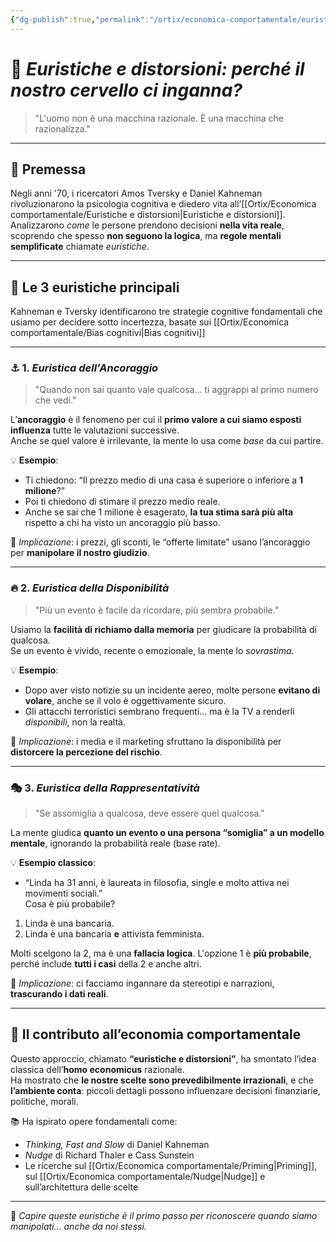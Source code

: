 ```yaml
---
{"dg-publish":true,"permalink":"/ortix/economica-comportamentale/euristiche-e-distorsioni/","title":"Euristiche e distorsioni nell'economia comportamentale","tags":["psicologia","economia","bias","decisioni","comportamento","libertà individuale"]}
---
```



# 🧠 *Euristiche e distorsioni: perché il nostro cervello ci inganna?*

> "L'uomo non è una macchina razionale. È una macchina che razionalizza."

---

## 🧭 Premessa

Negli anni '70, i ricercatori Amos Tversky e Daniel Kahneman rivoluzionarono la psicologia cognitiva e diedero vita all’[[Ortix/Economica comportamentale/Euristiche e distorsioni\|Euristiche e distorsioni]].  
Analizzarono *come* le persone prendono decisioni **nella vita reale**, scoprendo che spesso **non seguono la logica**, ma **regole mentali semplificate** chiamate *euristiche*.

---

## 🧩 Le 3 euristiche principali

Kahneman e Tversky identificarono tre strategie cognitive fondamentali che usiamo per decidere sotto incertezza, basate sui [[Ortix/Economica comportamentale/Bias cognitivi\|Bias cognitivi]]

---

### ⚓ 1. *Euristica dell'Ancoraggio*

> "Quando non sai quanto vale qualcosa… ti aggrappi al primo numero che vedi."

L’**ancoraggio** è il fenomeno per cui il **primo valore a cui siamo esposti influenza** tutte le valutazioni successive.  
Anche se quel valore è irrilevante, la mente lo usa come *base* da cui partire.

💡 **Esempio**:
- Ti chiedono: “Il prezzo medio di una casa è superiore o inferiore a **1 milione**?”  
- Poi ti chiedono di stimare il prezzo medio reale.  
- Anche se sai che 1 milione è esagerato, **la tua stima sarà più alta** rispetto a chi ha visto un ancoraggio più basso.

🎯 *Implicazione*: i prezzi, gli sconti, le “offerte limitate” usano l’ancoraggio per **manipolare il nostro giudizio**.

---

### 🔥 2. *Euristica della Disponibilità*

> "Più un evento è facile da ricordare, più sembra probabile."

Usiamo la **facilità di richiamo dalla memoria** per giudicare la probabilità di qualcosa.  
Se un evento è vivido, recente o emozionale, la mente lo *sovrastima*.

💡 **Esempio**:
- Dopo aver visto notizie su un incidente aereo, molte persone **evitano di volare**, anche se il volo è oggettivamente sicuro.
- Gli attacchi terroristici sembrano frequenti… ma è la TV a renderli *disponibili*, non la realtà.

🎯 *Implicazione*: i media e il marketing sfruttano la disponibilità per **distorcere la percezione del rischio**.

---

### 🎭 3. *Euristica della Rappresentatività*

> "Se assomiglia a qualcosa, deve essere quel qualcosa."

La mente giudica **quanto un evento o una persona “somiglia” a un modello mentale**, ignorando la probabilità reale (base rate).

💡 **Esempio classico**:
- “Linda ha 31 anni, è laureata in filosofia, single e molto attiva nei movimenti sociali.”  
Cosa è più probabile?
1. Linda è una bancaria.
2. Linda è una bancaria **e** attivista femminista.

Molti scelgono la 2, ma è una **fallacia logica**. L'opzione 1 è **più probabile**, perché include **tutti i casi** della 2 e anche altri.

🎯 *Implicazione*: ci facciamo ingannare da stereotipi e narrazioni, **trascurando i dati reali**.

---

## 🧠 Il contributo all’economia comportamentale

Questo approccio, chiamato **“euristiche e distorsioni”**, ha smontato l’idea classica dell’**homo economicus** razionale.  
Ha mostrato che **le nostre scelte sono prevedibilmente irrazionali**, e che **l’ambiente conta**: piccoli dettagli possono influenzare decisioni finanziarie, politiche, morali.

📚 Ha ispirato opere fondamentali come:
- *Thinking, Fast and Slow* di Daniel Kahneman
- *Nudge* di Richard Thaler e Cass Sunstein
- Le ricerche sul [[Ortix/Economica comportamentale/Priming\|Priming]], sul [[Ortix/Economica comportamentale/Nudge\|Nudge]] e sull’architettura delle scelte


---

🎯 *Capire queste euristiche è il primo passo per riconoscere quando siamo manipolati… anche da noi stessi.*